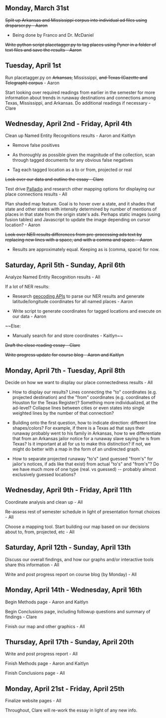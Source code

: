 Monday, March 31st
-----------------
~~Split up Arkansas and Mississippi corpus into individual ad files using drsparser.py - Aaron~~
* Being done by Franco and Dr. McDaniel

~~Write python script placetagger.py to tag places using Pyner in a folder of text files and save the results - Aaron~~


Tuesday, April 1st
-----------------
Run placetagger.py on ~~Arkansas,~~ Mississippi, ~~and Texas (Gazette and Telegraph) corpus~~ - Aaron

Start looking over required readings from earlier in the semester for more information about trends in runaway destinations and connections among Texas, Mississippi, and Arkansas. Do additional readings if necessary - Clare


Wednesday, April 2nd - Friday, April 4th
--------------------------------------
Clean up Named Entity Recognitions results - Aaron and Kaitlyn

* Remove false positives

* As thoroughly as possible given the magnitude of the collection, scan through tagged documents for any obvious false negatives

* Tag each tagged location as a to or from, projected or real

~~Look over our data and outline the essay - Clare~~

Test drive [Palladio](http://palladio.designhumanities.org/) and research other mapping options for displaying our place connections results - All

Plan shaded map feature. Goal is to hover over a state, and it shades that state and other states with intensity determined by number of mentions of places in that state from the origin state's ads. Perhaps static images (using fusion tables) and Javascript to update the image depending on cursor location? - Aaron

~~Look over NER results differences from pre-processing ads text by replacing new lines with a space, and with a comma and space. - Aaron~~

* Results are approximately equal. Keeping as is (comma, space) for now.


Saturday, April 5th - Sunday, April 6th
--------------------------------------
Analyze Named Entity Recognition results - All

If a lot of NER results:

* Research [geocoding APIs](http://blog.programmableweb.com/2012/06/21/7-free-geocoding-apis-google-bing-yahoo-and-mapquest/) to parse our NER results and generate latitude/longitude coordinates for all named places - Aaron

* Write script to generate coordinates for tagged locations and execute on our data - Aaron

~~Else:

* Manually search for and store coordinates - Kaitlyn~~

~~Draft the close reading essay - Clare~~

~~Write progress update for course blog - Aaron and Kaitlyn~~


Monday, April 7th - Tuesday, April 8th
------------------------------------
Decide on how we want to display our place connectedness results - All

* How to display our results? Lines connecting the "to" coordinates (e.g. projected destination) and the "from" coordinates (e.g. coordinates of Houston for the Texas Register)? Something more individualized, at the ad-level? Collapse lines between cities or even states into single weighted lines by the number of that connection?

* Building onto the first question, how to indicate direction: different line shapes/colors? For example, if there is a Texas ad that says their runaway probably went to his family in Arkansas, how to we differentiate that from an Arkansas jailor notice for a runaway slave saying he is from Texas? Is it important at all for us to make this distinction? If not, we might do better with a map in the form of an undirected graph.

* How to separate projected runaway "to's" (and guessed "from's" for jailor's notices, if ads like that exist) from actual "to's" and "from's"? Do we have much more of one type (real. vs guessed) -- probably almost exclusively guessed locations?


Wednesday, April 9th - Friday, April 11th
---------------------------------------
Coordinate analysis and clean up - All

Re-assess rest of semester schedule in light of presentation format choices - All

Choose a mapping tool. Start building our map based on our decisions about to, from, projected, etc - All


Saturday, April 12th - Sunday, April 13th
------------------------------------------
Discuss our overall findings, and how our graphs and/or interactive tools share this information - All

Write and post progress report on course blog (by Monday) - All


Monday, April 14th - Wednesday, April 16th
----------------------------------------
Begin Methods page - Aaron and Kaitlyn

Begin Conclusions page, including followup questions and summary of findings - Clare

Finish our map and other graphics - All


Thursday, April 17th - Sunday, April 20th
--------------------------------------
Write and post progress report - All

Finish Methods page - Aaron and Kaitlyn

Finish Conclusions page - All


Monday, April 21st - Friday, April 25th
------------------------------------
Finalize website pages - All


Throughout, Clare will re-work the essay in light of any new info.

